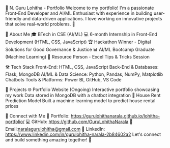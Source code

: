 🌟 N. Guru Lohitha - Portfolio
Welcome to my portfolio! I'm a passionate Front-End Developer and AI/ML Enthusiast with experience in building user-friendly and data-driven applications. I love working on innovative projects that solve real-world problems. 🚀


📌 About Me
🎓 BTech in CSE (AI/ML)
💻 6-month Internship in Front-End Development (HTML, CSS, JavaScript)
🏆 Hackathon Winner - Digital Solutions for Good Governance & Justice
📊 AI/ML Bootcamp Graduate (Machine Learning)
🎤 Resource Person - Excel Tips & Tricks Session


🛠️ Tech Stack
Front-End:
HTML, CSS, JavaScript
Back-End & Databases:
Flask, MongoDB
AI/ML & Data Science:
Python, Pandas, NumPy, Matplotlib
Chatbots
Tools & Platforms:
Power BI, GitHub, VS Code


🚀 Projects
🌐 Portfolio Website (Ongoing)
Interactive portfolio showcasing my work
Data stored in MongoDB with a chatbot integration
🏡 House Rent Prediction Model
Built a machine learning model to predict house rental prices


🔗 Connect with Me
💼 Portfolio: https://gurulohithanarala.github.io/lohitha-portfolio/
💻 GitHub: https://github.com/GuruLohithaNarala
📩 Email:naralagurulohitha@gmail.com
🔗 LinkedIn: https://www.linkedin.com/in/gurulohitha-narala-2b84602a2
Let's connect and build something amazing together! 🚀


